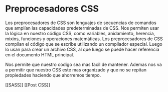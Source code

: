 # Preprocesadores CSS

Los preprocesadores de CSS son lenguajes de secuencias de comandos que amplían las capacidades predeterminadas de CSS. Nos permiten usar la lógica en nuestro código CSS, como variables, anidamiento, herencia, mixins, funciones y operaciones matemáticas. Los preprocesadores de CSS compilan el código que se escribe utilizando un compilador especial. Luego lo usan para crear un archivo CSS, al que luego se puede hacer referencia en el documento HTML principal.

Nos permite que nuestro codigo sea mas facil de mantener. Ademas nos va a permitir que nuestro CSS este mas organizado y que no se repitan propiedades haciendo que ahorremos tiempo.

[[SASS]]
[[Post CSS]]